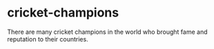 # cricket-champions
There are many cricket champions in the world who brought fame and reputation to their countries.
